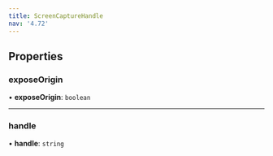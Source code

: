 ```yaml
---
title: ScreenCaptureHandle
nav: '4.72'
---
```


## Properties

### exposeOrigin

• **exposeOrigin**: `boolean`

---

### handle

• **handle**: `string`

